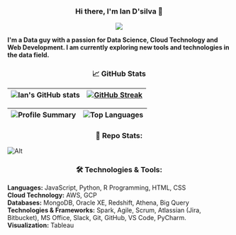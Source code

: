 
<h3 align="center" margin="0!important">Hi there, I'm Ian D'silva 👋</h3> 
<p align= "center" >
  <img src="https://capsule-render.vercel.app/api?type=waving&color=gradient&height=60"/>
</p>
<b>I'm a Data guy with a passion for Data Science, Cloud Technology and Web Development. I am currently exploring new tools and technologies in the data field.</b>

<h3 align="center">📈 GitHub Stats</h3> 

|  ![Ian's GitHub stats](https://github-readme-stats.vercel.app/api?username=dsilvaian&show_icons=true&theme=nightowl) | [![GitHub Streak](https://github-readme-streak-stats.herokuapp.com/?user=dsilvaian&theme=nightowl)](https://git.io/streak-stats)
| --- | --- |

| ![Profile Summary](http://github-profile-summary-cards.vercel.app/api/cards/profile-details?username=dsilvaian&theme=nightowl)| ![Top Languages](https://github-readme-stats.vercel.app/api/top-langs/?username=dsilvaian&layout=compact&theme=radical)
| --- | --- |
  

<h3 align="center">📜 Repo Stats:</h3>

![Alt](https://repobeats.axiom.co/api/embed/b21379ce809929d18a17f2f2727bdd6ee03c30a7.svg "Repobeats analytics image")

<h3 align="center">🛠️ Technologies & Tools:</h3>

<b>Languages:</b> JavaScript, Python, R Programming, HTML, CSS <br> 
<b>Cloud Technology:</b> AWS, GCP<br>
<b>Databases:</b> MongoDB, Oracle XE, Redshift, Athena, Big Query<br>
<b>Technologies & Frameworks:</b>	Spark, Agile, Scrum, Atlassian (Jira, Bitbucket), MS Office, Slack, Git, GitHub, VS Code, PyCharm.<br>
<b>Visualization:</b> Tableau<br>

